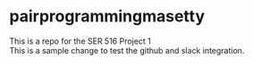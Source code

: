# pairprogrammingmasetty
This is a repo for the SER 516 Project 1 <br />
This is a sample change to test the github and slack integration.

